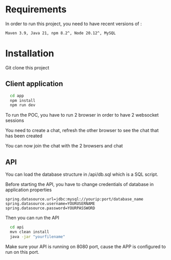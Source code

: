 
# Requirements

In order to run this project, you need to have recent versions of :

```
Maven 3.9, Java 21, npm 8.2^, Node 20.12^, MySQL
```

# Installation

Git clone this project

## Client application

```bash
  cd app
  npm install
  npm run dev
```

To run the POC, you have to run 2 browser in order to have 2 websocket sessions

You need to create a chat, refresh the other browser to see the chat that has been created

You can now join the chat with the 2 browsers and chat

## API 

You can load the database structure in /api/db.sql which is a SQL script.

Before starting the API, you have to change credentials of database in application properties

```
spring.datasource.url=jdbc:mysql://yourip:port/database_name
spring.datasource.username=YOURUSERNAME
spring.datasource.password=YOURPASSWORD
```

Then you can run the API

```bash
  cd api
  mvn clean install
  java -jar "yourfilename"
```
Make sure your API is running on 8080 port, cause the APP is configured to run on this port.
